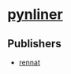 # [pynliner](https://pypi.org/project/pynliner)



## Publishers
- [rennat](https://pypi.org/user/rennat)

